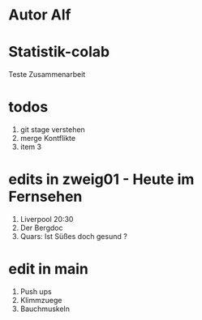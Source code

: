 # Autor Alf 

# Statistik-colab
Teste Zusammenarbeit 

# todos 

1. git stage verstehen
2. merge Kontflikte
3. item 3

# edits in zweig01 - Heute im Fernsehen
1. Liverpool 20:30
2. Der Bergdoc
3. Quars: Ist Süßes doch gesund ? 

# edit in main 
1. Push ups 
2. Klimmzuege
3. Bauchmuskeln

